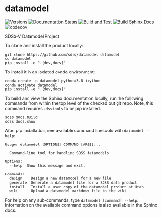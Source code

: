 # datamodel

![Versions](https://img.shields.io/badge/python->3.7-blue)
[![Documentation Status](https://readthedocs.org/projects/sdss-datamodel/badge/?version=latest)](https://sdss-datamodel.readthedocs.io/en/latest/?badge=latest)
[![Build and Test](https://github.com/sdss/datamodel/actions/workflows/build.yml/badge.svg)](https://github.com/sdss/datamodel/actions/workflows/build.yml)
[![Build Sphinx Docs](https://github.com/sdss/datamodel/actions/workflows/sphinx.yml/badge.svg)](https://github.com/sdss/datamodel/actions/workflows/sphinx.yml)
[![codecov](https://codecov.io/gh/sdss/datamodel/branch/main/graph/badge.svg)](https://codecov.io/gh/sdss/datamodel)

SDSS-V Datamodel Project


To clone and install the product locally:

```
git clone https://github.com/sdss/datamodel datamodel
cd datamodel
pip install -e ".[dev,docs]"

```

To install it in an isolated conda environment:
```
conda create -n datamodel python=3.8 ipython
conda activate datamodel
pip install -e ".[dev,docs]"
```

To build and view the Sphinx documentation locally, run the following commands from within the top level of the checked out git repo.  Note, this command requires `sdsstools` to be pip installed.
```
sdss docs.build
sdss docs.show
```

After pip installation, see available command line tools with `datamodel --help`:

```
Usage: datamodel [OPTIONS] COMMAND [ARGS]...

  Command-line tool for handling SDSS datamodels

Options:
  --help  Show this message and exit.

Commands:
  design    Design a new datamodel for a new file
  generate  Generate a datamodel file for a SDSS data product
  install   Install a user copy of the datamodel product at Utah
  wiki      Upload a datamodel markdown file to the wiki
```

For help on any sub-commands, type `datamodel [command] --help`.  Information on the available command options is also available in the Sphinx docs.